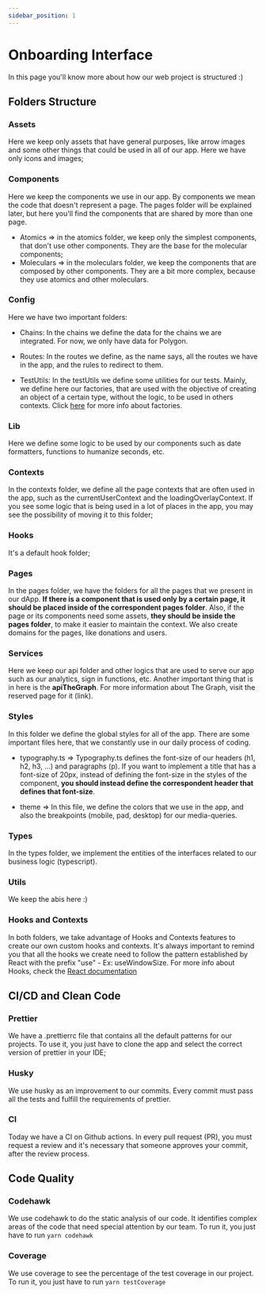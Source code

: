 ```yaml
---
sidebar_position: 1
---
```


# Onboarding Interface

In this page you'll know more about how our web project is structured :)

## Folders Structure

### Assets

Here we keep only assets that have general purposes, like arrow images and some other things that could be used in all of our app. Here we have only icons and images;

### Components

Here we keep the components we use in our app. By components we mean the code that doesn't represent a page. The pages folder will be explained later, but here you'll find the components that are shared by more than one page.

- Atomics => in the atomics folder, we keep only the simplest components, that don't use other components. They are the base for the molecular components;
- Moleculars => in the moleculars folder, we keep the components that are composed by other components. They are a bit more complex, because they use atomics and other moleculars.

### Config

Here we have two important folders:

- Chains:
  In the chains we define the data for the chains we are integrated. For now, we only have data for Polygon.

- Routes:
  In the routes we define, as the name says, all the routes we have in the app, and the rules to redirect to them.

- TestUtils:
  In the testUtils we define some utilities for our tests. Mainly, we define here our factories, that are used with the objective of creating an object of a certain type, without the logic, to be used in others contexts. Click [here](https://refactoring.guru/design-patterns/factory-method) for more info about factories.

### Lib

Here we define some logic to be used by our components such as date formatters, functions to humanize seconds, etc.

### Contexts

In the contexts folder, we define all the page contexts that are often used in the app, such as the currentUserContext and the loadingOverlayContext. If you see some logic that is being used in a lot of places in the app, you may see the possibility of moving it to this folder;

### Hooks

It's a default hook folder;

### Pages

In the pages folder, we have the folders for all the pages that we present in our dApp. **If there is a component that is used only by a certain page, it should be placed inside of the correspondent pages folder**. Also, if the page or its components need some assets, **they should be inside the pages folder**, to make it easier to maintain the context. We also create domains for the pages, like donations and users.

### Services

Here we keep our api folder and other logics that are used to serve our app such as our analytics, sign in functions, etc. Another important thing that is in here is the **apiTheGraph**. For more information about The Graph, visit the reserved page for it (link).

### Styles

In this folder we define the global styles for all of the app. There are some important files here, that we constantly use in our daily process of coding.

- typography.ts =>
  Typography.ts defines the font-size of our headers (h1, h2, h3, ...) and paragraphs (p). If you want to implement a title that has a font-size of 20px, instead of defining the font-size in the styles of the component, **you should instead define the correspondent header that defines that font-size**.

- theme =>
  In this file, we define the colors that we use in the app, and also the breakpoints (mobile, pad, desktop) for our media-queries.

### Types

In the types folder, we implement the entities of the interfaces related to our business logic (typescript).

### Utils

We keep the abis here :)

### Hooks and Contexts

In both folders, we take advantage of Hooks and Contexts features to create our own custom hooks and contexts. It's always important to remind you that all the hooks we create need to follow the pattern established by React with the prefix "use" - Ex: useWindowSize. For more info about Hooks, check the [React documentation](https://reactjs.org/docs/hooks-intro.html)

## CI/CD and Clean Code

### Prettier

We have a .prettierrc file that contains all the default patterns for our projects. To use it, you just have to clone the app and select the correct version of prettier in your IDE;

### Husky

We use husky as an improvement to our commits. Every commit must pass all the tests and fulfill the requirements of prettier.

### CI

Today we have a CI on Github actions. In every pull request (PR), you must request a review and it's necessary that someone approves your commit, after the review process.

## Code Quality

### Codehawk

We use codehawk to do the static analysis of our code. It identifies complex areas of the code that need special attention by our team.
To run it, you just have to run `yarn codehawk`

### Coverage

We use coverage to see the percentage of the test coverage in our project. To run it, you just have to run `yarn testCoverage`

```

```
